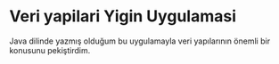 # Veri yapilari Yigin Uygulamasi
 Java dilinde yazmış olduğum bu uygulamayla veri yapılarının  önemli bir konusunu pekiştirdim.
